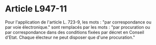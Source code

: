 # Article L947-11

Pour l'application de l'article L. 723-9, les mots : "par correspondance ou par voie électronique." sont remplacés par les mots : "par procuration ou par correspondance dans des conditions fixées par décret en Conseil d'Etat. Chaque électeur ne peut disposer que d'une procuration."
